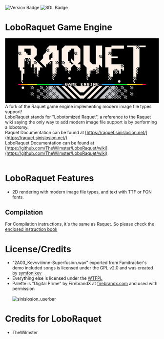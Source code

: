 ![Version Badge](https://img.shields.io/badge/Pre_Release-1.1.0-%2365aaff) ![SDL Badge](https://img.shields.io/badge/Backend-SDL2-%23dd6fff)<br>
# LoboRaquet Game Engine
![Raquet Game Engine -- Logo by Chris S.](https://raw.githubusercontent.com/Sinislosion/Raquet/refs/heads/master/raquetlogo.png)<br>
A fork of the Raquet game engine implementing modern image file types support!<br>
LoboRaquet stands for "Lobotomized Raquet", a reference to the Raquet wiki saying the only way to add modern image file support is by performing a lobotomy.<br>
Raquet Documentation can be found at [https://raquet.sinislosion.net/](https://raquet.sinislosion.net/)<br>
LoboRaquet Documentation can be found at [https://github.com/TheWilmster/LoboRaquet/wiki](https://github.com/TheWilmster/LoboRaquet/wiki)
<br><br>

# LoboRaquet Features
- 2D rendering with modern image file types, and text with TTF or FON fonts.

## Compilation
For Compilation instructions, it's the same as Raquet. So please check the [enclosed instruction book](https://raquet.sinislosion.net/v1x/Compilation/)

# License/Credits
- "2A03_Kevvviiinnn-Superfusion.wav" exported from Famitracker's demo included songs is licensed under the GPL v2.0 and was created by [symfonikev](https://www.youtube.com/watch?v=gvhjNV9uKl8)<br>
- Everything else is licensed under the [WTFPL](http://www.wtfpl.net/about/)
- Palette is "Digital Prime" by FirebrandX at [firebrandx.com](http://www.firebrandx.com/nespalettes.html) and used with permission<br><br>
![sinislosion_userbar](https://github.com/Sinislosion/Raquet/assets/144758323/def817b8-65ae-451c-ab79-ace6702e44ae)

# Credits for LoboRaquet
- TheWilmster
